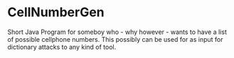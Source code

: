 # CellNumberGen
Short Java Program for someboy who - why however - wants to have a list of possible cellphone numbers. This possibly can be used for as input for dictionary attacks to any kind of tool. 
